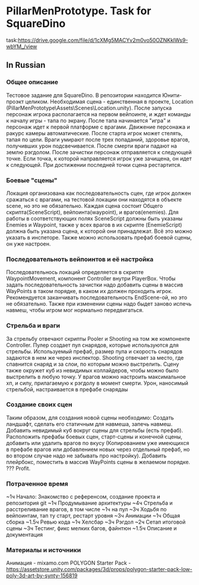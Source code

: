 # PillarMenPrototype. Task for SquareDino

task:https://drive.google.com/file/d/1cXMg5MACYv2m0vo50OZNKklWs9-wbYM_/view

## In Russian
### Общее описание
Тестовое задание для SquareDino. В репозитории находится Юнити-проэкт целиком. 
Необходимая сцена - единственная в проекте, Location (PillarMenPrototype\Assets\Scenes\Location.unity).
После запуска персонаж игрока располагается на первом вейпоинте, и ждет команды к началу игры - тапа по экрану. После тапа
начинается "игра" и персонаж идет к первой платформе с врагами. Движение персонажа и ракурс камеры автоматические. После старта игрок может стелять, тапая по цели. Враги 
умирают после трех попаданий, здоровье врагов, получивших урон подсвечивается. После смерти враги падают на землю рэгдолом. После зачистки персонаж отправляется к 
следующей точке. Если точка, к которой направляется игрок уже зачищена, он идет к следующей. При достижении последней точки сцена рестартится.
### Боевые "сцены"
Локация организована как последовательность сцен, где игрок должен сражаться с врагами, на тестовой локации они находятся в объекте scene, но это не обязательно. Каждая сцена
состоит Общего скрипта(SceneScript), вейпоинта(waypoint), и врагов(enemies). Для работы в соответствующих полях SceneScript должны быть указаны Enemies и Waypoint, также у 
всех врагов в их скрипте (EnemieScript) должна быть указана сцена, к которой они принадлежат. Всё это можно указать в инспеторе. Также можно использовать префаб  боевой сцены,
он уже настроен.
### Последовательноть вейпоинтов и её настройка
Последовательнось локаций определяется в скрипте WaypointMovement, компонент Controller внутри PlayerBox. Чтобы задать последовательность зачистки надо добавить сцены в массив
WayPoints в таком порядке, в каком их должен проходить игрок. Рекомендуется заканчивать последовательность EndScene-ой, но это не обязательно.
Также при изменении сцены надо быдет заново испечь навмеш, чтобы игром мог нормально передвигаться.
### Стрельба и враги
За стрельбу отвечают скрипты Pooler и Shooting на том же компоненте Controller. Пулер создает пул снарядов, которые используются для стрельбы. Используемый префаб, размер пула
и скорость снарядов задаются в нем же через инспектор. Shooting отвечает за место, где спавнится снаряд и за слои, по которым можно выстрелить. Сцену также окружет куб из
невидимых коллайдеров, чтобы можно было выстрелить в любую точку. У врагов можно настроить максимальное хп, и силу, прилагаемую к рэгдолу в момент смерти. Урон, наносимый стрельбой, настраивается в префабе снарядаы

### Создание своих сцен
Таким образом, для создания новой сцены необходимо: Создать ландшафт, сделать его статичным для навмеша, запечь навмеш. Добавить невидимый куб вокруг сцены для стрельбы
(есть префаб). Расположить префабы боевых сцен, старт-сцены и конечной сцены, добавить или удалить врагов по вкусу (Копированием уже имеющихся в префабе врагов или 
добавлением новых через отдельный префаб, но во втором случае надо не забывать про настройку). Добавить плейрбокс, поместить в массив WayPoints сцены в желаемом порядке. 
??? 
Profit. 

### Потраченное время 
~1ч Начало: Знакомство с референсом, создание проекта и репозитория git
~1ч Продумывание архитектуры
~4ч Стрельба и расстреливание врагов, в том числе ~1ч на пул
~3ч Ходьбя по вейпоинтам, тап ту старт, рестарт уровня
~3ч Анимации
~1ч Общая сборка
~1.5ч Ревью кода
~1ч Хелсбар
~3ч Рэгдол
~2ч Сетап итоговой сцены
~3ч Тестинг, фикс мелких багов, файнтюн
~1.5ч Описание и документация

### Материалы и источники
Анимация - mixamo.com
POLYGON Starter Pack - https://assetstore.unity.com/packages/3d/props/polygon-starter-pack-low-poly-3d-art-by-synty-156819
